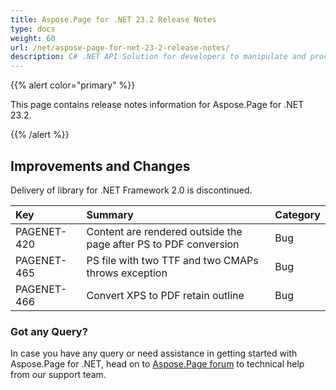 ```yaml
---
title: Aspose.Page for .NET 23.2 Release Notes
type: docs
weight: 60
url: /net/aspose-page-for-net-23-2-release-notes/
description: C# .NET API Solution for developers to manipulate and process PS, EPS, and XPS files. Release Notes of Aspose.Page API solution for .NET | Release 2023.02
---
```


{{% alert color="primary" %}}

This page contains release notes information for Aspose.Page for .NET 23.2.

{{% /alert %}}
## **Improvements and Changes**
Delivery of library for .NET Framework 2.0 is discontinued.

|**Key**|**Summary**|**Category**|
| :- | :- | :- |
|PAGENET-420|Content are rendered outside the page after PS to PDF conversion|Bug|
|PAGENET-465|PS file with two TTF and two CMAPs throws exception|Bug|
|PAGENET-466|Convert XPS to PDF retain outline|Bug|
### **Got any Query?**
In case you have any query or need assistance in getting started with Aspose.Page for .NET, head on to [Aspose.Page forum](https://forum.aspose.com/c/page/39) to technical help from our support team.
